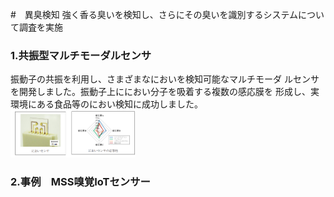 #　異臭検知
強く香る臭いを検知し、さらにその臭いを識別するシステムについて調査を実施

### 1.共振型マルチモーダルセンサ
振動子の共振を利用し、さまざまなにおいを検知可能なマルチモーダ
ルセンサを開発しました。振動子上ににおい分子を吸着する複数の感応膜を
形成し、実環境にある食品等のにおい検知に成功しました。
<img src="img/共振型マルチモーダルセンサ1.png" width="200px">


### 2.事例　MSS嗅覚IoTセンサー

